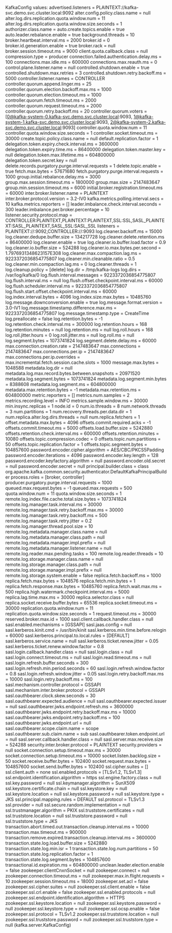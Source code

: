 KafkaConfig values:
advertised.listeners = PLAINTEXT://kafka-svc.demo.svc.cluster.local:9092
alter.config.policy.class.name = null
alter.log.dirs.replication.quota.window.num = 11
alter.log.dirs.replication.quota.window.size.seconds = 1
authorizer.class.name =
auto.create.topics.enable = true
auto.leader.rebalance.enable = true
background.threads = 10
broker.heartbeat.interval.ms = 2000
broker.id = 0
broker.id.generation.enable = true
broker.rack = null
broker.session.timeout.ms = 9000
client.quota.callback.class = null
compression.type = producer
connection.failed.authentication.delay.ms = 100
connections.max.idle.ms = 600000
connections.max.reauth.ms = 0
control.plane.listener.name = null
controlled.shutdown.enable = true
controlled.shutdown.max.retries = 3
controlled.shutdown.retry.backoff.ms = 5000
controller.listener.names = CONTROLLER
controller.quorum.append.linger.ms = 25
controller.quorum.election.backoff.max.ms = 1000
controller.quorum.election.timeout.ms = 1000
controller.quorum.fetch.timeout.ms = 2000
controller.quorum.request.timeout.ms = 2000
controller.quorum.retry.backoff.ms = 20
controller.quorum.voters = [0@kafka-system-0.kafka-svc.demo.svc.cluster.local:9093, 1@kafka-system-1.kafka-svc.demo.svc.cluster.local:9093, 2@kafka-system-2.kafka-svc.demo.svc.cluster.local:9093]
controller.quota.window.num = 11
controller.quota.window.size.seconds = 1
controller.socket.timeout.ms = 30000
create.topic.policy.class.name = null
default.replication.factor = 1
delegation.token.expiry.check.interval.ms = 3600000
delegation.token.expiry.time.ms = 86400000
delegation.token.master.key = null
delegation.token.max.lifetime.ms = 604800000
delegation.token.secret.key = null
delete.records.purgatory.purge.interval.requests = 1
delete.topic.enable = true
fetch.max.bytes = 57671680
fetch.purgatory.purge.interval.requests = 1000
group.initial.rebalance.delay.ms = 3000
group.max.session.timeout.ms = 1800000
group.max.size = 2147483647
group.min.session.timeout.ms = 6000
initial.broker.registration.timeout.ms = 60000
inter.broker.listener.name = PLAINTEXT
inter.broker.protocol.version = 3.2-IV0
kafka.metrics.polling.interval.secs = 10
kafka.metrics.reporters = []
leader.imbalance.check.interval.seconds = 300
leader.imbalance.per.broker.percentage = 10
listener.security.protocol.map = CONTROLLER:PLAINTEXT,PLAINTEXT:PLAINTEXT,SSL:SSL,SASL_PLAINTEXT:SASL_PLAINTEXT,SASL_SSL:SASL_SSL
listeners = PLAINTEXT://:9092,CONTROLLER://:9093
log.cleaner.backoff.ms = 15000
log.cleaner.dedupe.buffer.size = 134217728
log.cleaner.delete.retention.ms = 86400000
log.cleaner.enable = true
log.cleaner.io.buffer.load.factor = 0.9
log.cleaner.io.buffer.size = 524288
log.cleaner.io.max.bytes.per.second = 1.7976931348623157E308
log.cleaner.max.compaction.lag.ms = 9223372036854775807
log.cleaner.min.cleanable.ratio = 0.5
log.cleaner.min.compaction.lag.ms = 0
log.cleaner.threads = 1
log.cleanup.policy = [delete]
log.dir = /tmp/kafka-logs
log.dirs = /var/log/kafka/0
log.flush.interval.messages = 9223372036854775807
log.flush.interval.ms = null
log.flush.offset.checkpoint.interval.ms = 60000
log.flush.scheduler.interval.ms = 9223372036854775807
log.flush.start.offset.checkpoint.interval.ms = 60000
log.index.interval.bytes = 4096
log.index.size.max.bytes = 10485760
log.message.downconversion.enable = true
log.message.format.version = 3.0-IV1
log.message.timestamp.difference.max.ms = 9223372036854775807
log.message.timestamp.type = CreateTime
log.preallocate = false
log.retention.bytes = -1
log.retention.check.interval.ms = 300000
log.retention.hours = 168
log.retention.minutes = null
log.retention.ms = null
log.roll.hours = 168
log.roll.jitter.hours = 0
log.roll.jitter.ms = null
log.roll.ms = null
log.segment.bytes = 1073741824
log.segment.delete.delay.ms = 60000
max.connection.creation.rate = 2147483647
max.connections = 2147483647
max.connections.per.ip = 2147483647
max.connections.per.ip.overrides =
max.incremental.fetch.session.cache.slots = 1000
message.max.bytes = 1048588
metadata.log.dir = null
metadata.log.max.record.bytes.between.snapshots = 20971520
metadata.log.segment.bytes = 1073741824
metadata.log.segment.min.bytes = 8388608
metadata.log.segment.ms = 604800000
metadata.max.retention.bytes = -1
metadata.max.retention.ms = 604800000
metric.reporters = []
metrics.num.samples = 2
metrics.recording.level = INFO
metrics.sample.window.ms = 30000
min.insync.replicas = 1
node.id = 0
num.io.threads = 8
num.network.threads = 3
num.partitions = 1
num.recovery.threads.per.data.dir = 1
num.replica.alter.log.dirs.threads = null
num.replica.fetchers = 1
offset.metadata.max.bytes = 4096
offsets.commit.required.acks = -1
offsets.commit.timeout.ms = 5000
offsets.load.buffer.size = 5242880
offsets.retention.check.interval.ms = 600000
offsets.retention.minutes = 10080
offsets.topic.compression.codec = 0
offsets.topic.num.partitions = 50
offsets.topic.replication.factor = 1
offsets.topic.segment.bytes = 104857600
password.encoder.cipher.algorithm = AES/CBC/PKCS5Padding
password.encoder.iterations = 4096
password.encoder.key.length = 128
password.encoder.keyfactory.algorithm = null
password.encoder.old.secret = null
password.encoder.secret = null
principal.builder.class = class org.apache.kafka.common.security.authenticator.DefaultKafkaPrincipalBuilder
process.roles = [broker, controller]
producer.purgatory.purge.interval.requests = 1000
queued.max.request.bytes = -1
queued.max.requests = 500
quota.window.num = 11
quota.window.size.seconds = 1
remote.log.index.file.cache.total.size.bytes = 1073741824
remote.log.manager.task.interval.ms = 30000
remote.log.manager.task.retry.backoff.max.ms = 30000
remote.log.manager.task.retry.backoff.ms = 500
remote.log.manager.task.retry.jitter = 0.2
remote.log.manager.thread.pool.size = 10
remote.log.metadata.manager.class.name = null
remote.log.metadata.manager.class.path = null
remote.log.metadata.manager.impl.prefix = null
remote.log.metadata.manager.listener.name = null
remote.log.reader.max.pending.tasks = 100
remote.log.reader.threads = 10
remote.log.storage.manager.class.name = null
remote.log.storage.manager.class.path = null
remote.log.storage.manager.impl.prefix = null
remote.log.storage.system.enable = false
replica.fetch.backoff.ms = 1000
replica.fetch.max.bytes = 1048576
replica.fetch.min.bytes = 1
replica.fetch.response.max.bytes = 10485760
replica.fetch.wait.max.ms = 500
replica.high.watermark.checkpoint.interval.ms = 5000
replica.lag.time.max.ms = 30000
replica.selector.class = null
replica.socket.receive.buffer.bytes = 65536
replica.socket.timeout.ms = 30000
replication.quota.window.num = 11
replication.quota.window.size.seconds = 1
request.timeout.ms = 30000
reserved.broker.max.id = 1000
sasl.client.callback.handler.class = null
sasl.enabled.mechanisms = [GSSAPI]
sasl.jaas.config = null
sasl.kerberos.kinit.cmd = /usr/bin/kinit
sasl.kerberos.min.time.before.relogin = 60000
sasl.kerberos.principal.to.local.rules = [DEFAULT]
sasl.kerberos.service.name = null
sasl.kerberos.ticket.renew.jitter = 0.05
sasl.kerberos.ticket.renew.window.factor = 0.8
sasl.login.callback.handler.class = null
sasl.login.class = null
sasl.login.connect.timeout.ms = null
sasl.login.read.timeout.ms = null
sasl.login.refresh.buffer.seconds = 300
sasl.login.refresh.min.period.seconds = 60
sasl.login.refresh.window.factor = 0.8
sasl.login.refresh.window.jitter = 0.05
sasl.login.retry.backoff.max.ms = 10000
sasl.login.retry.backoff.ms = 100
sasl.mechanism.controller.protocol = GSSAPI
sasl.mechanism.inter.broker.protocol = GSSAPI
sasl.oauthbearer.clock.skew.seconds = 30
sasl.oauthbearer.expected.audience = null
sasl.oauthbearer.expected.issuer = null
sasl.oauthbearer.jwks.endpoint.refresh.ms = 3600000
sasl.oauthbearer.jwks.endpoint.retry.backoff.max.ms = 10000
sasl.oauthbearer.jwks.endpoint.retry.backoff.ms = 100
sasl.oauthbearer.jwks.endpoint.url = null
sasl.oauthbearer.scope.claim.name = scope
sasl.oauthbearer.sub.claim.name = sub
sasl.oauthbearer.token.endpoint.url = null
sasl.server.callback.handler.class = null
sasl.server.max.receive.size = 524288
security.inter.broker.protocol = PLAINTEXT
security.providers = null
socket.connection.setup.timeout.max.ms = 30000
socket.connection.setup.timeout.ms = 10000
socket.listen.backlog.size = 50
socket.receive.buffer.bytes = 102400
socket.request.max.bytes = 104857600
socket.send.buffer.bytes = 102400
ssl.cipher.suites = []
ssl.client.auth = none
ssl.enabled.protocols = [TLSv1.2, TLSv1.3]
ssl.endpoint.identification.algorithm = https
ssl.engine.factory.class = null
ssl.key.password = null
ssl.keymanager.algorithm = SunX509
ssl.keystore.certificate.chain = null
ssl.keystore.key = null
ssl.keystore.location = null
ssl.keystore.password = null
ssl.keystore.type = JKS
ssl.principal.mapping.rules = DEFAULT
ssl.protocol = TLSv1.3
ssl.provider = null
ssl.secure.random.implementation = null
ssl.trustmanager.algorithm = PKIX
ssl.truststore.certificates = null
ssl.truststore.location = null
ssl.truststore.password = null
ssl.truststore.type = JKS
transaction.abort.timed.out.transaction.cleanup.interval.ms = 10000
transaction.max.timeout.ms = 900000
transaction.remove.expired.transaction.cleanup.interval.ms = 3600000
transaction.state.log.load.buffer.size = 5242880
transaction.state.log.min.isr = 1
transaction.state.log.num.partitions = 50
transaction.state.log.replication.factor = 1
transaction.state.log.segment.bytes = 104857600
transactional.id.expiration.ms = 604800000
unclean.leader.election.enable = false
zookeeper.clientCnxnSocket = null
zookeeper.connect = null
zookeeper.connection.timeout.ms = null
zookeeper.max.in.flight.requests = 10
zookeeper.session.timeout.ms = 18000
zookeeper.set.acl = false
zookeeper.ssl.cipher.suites = null
zookeeper.ssl.client.enable = false
zookeeper.ssl.crl.enable = false
zookeeper.ssl.enabled.protocols = null
zookeeper.ssl.endpoint.identification.algorithm = HTTPS
zookeeper.ssl.keystore.location = null
zookeeper.ssl.keystore.password = null
zookeeper.ssl.keystore.type = null
zookeeper.ssl.ocsp.enable = false
zookeeper.ssl.protocol = TLSv1.2
zookeeper.ssl.truststore.location = null
zookeeper.ssl.truststore.password = null
zookeeper.ssl.truststore.type = null
(kafka.server.KafkaConfig)
